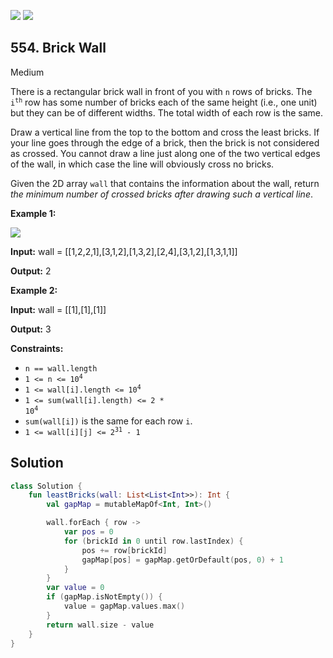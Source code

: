 [![](https://img.shields.io/github/stars/javadev/LeetCode-in-Kotlin?label=Stars&style=flat-square)](https://github.com/javadev/LeetCode-in-Kotlin)
[![](https://img.shields.io/github/forks/javadev/LeetCode-in-Kotlin?label=Fork%20me%20on%20GitHub%20&style=flat-square)](https://github.com/javadev/LeetCode-in-Kotlin/fork)

## 554\. Brick Wall

Medium

There is a rectangular brick wall in front of you with `n` rows of bricks. The <code>i<sup>th</sup></code> row has some number of bricks each of the same height (i.e., one unit) but they can be of different widths. The total width of each row is the same.

Draw a vertical line from the top to the bottom and cross the least bricks. If your line goes through the edge of a brick, then the brick is not considered as crossed. You cannot draw a line just along one of the two vertical edges of the wall, in which case the line will obviously cross no bricks.

Given the 2D array `wall` that contains the information about the wall, return _the minimum number of crossed bricks after drawing such a vertical line_.

**Example 1:**

![](https://assets.leetcode.com/uploads/2021/04/24/cutwall-grid.jpg)

**Input:** wall = \[\[1,2,2,1],[3,1,2],[1,3,2],[2,4],[3,1,2],[1,3,1,1]]

**Output:** 2

**Example 2:**

**Input:** wall = \[\[1],[1],[1]]

**Output:** 3

**Constraints:**

*   `n == wall.length`
*   <code>1 <= n <= 10<sup>4</sup></code>
*   <code>1 <= wall[i].length <= 10<sup>4</sup></code>
*   <code>1 <= sum(wall[i].length) <= 2 * 10<sup>4</sup></code>
*   `sum(wall[i])` is the same for each row `i`.
*   <code>1 <= wall[i][j] <= 2<sup>31</sup> - 1</code>

## Solution

```kotlin
class Solution {
    fun leastBricks(wall: List<List<Int>>): Int {
        val gapMap = mutableMapOf<Int, Int>()

        wall.forEach { row ->
            var pos = 0
            for (brickId in 0 until row.lastIndex) {
                pos += row[brickId]
                gapMap[pos] = gapMap.getOrDefault(pos, 0) + 1
            }
        }
        var value = 0
        if (gapMap.isNotEmpty()) {
            value = gapMap.values.max()
        }
        return wall.size - value
    }
}
```